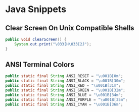 # Java Snippets

## Clear Screen On Unix Compatible Shells

```java
public void clearScreen() {
    System.out.print("\033[H\033[2J");
}
```

## ANSI Terminal Colors

```java
public static final String ANSI_RESET = "\u001B[0m";
public static final String ANSI_BLACK = "\u001B[30m";
public static final String ANSI_RED = "\u001B[31m";
public static final String ANSI_GREEN = "\u001B[32m";
public static final String ANSI_BLUE = "\u001B[34m";
public static final String ANSI_PURPLE = "\u001B[35m";
public static final String ANSI_CYAN = "\u001B[36m";
```
